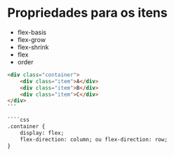 # Propriedades para os itens

- flex-basis
- flex-grow
- flex-shrink
- flex
- order

````html
<div class="container">
    <div class="item">A</div>
    <div class="item">B</div>
    <div class="item">C</div>
</div>
```

````css
.container {
    display: flex;
    flex-direction: column; ou flex-direction: row;
}
